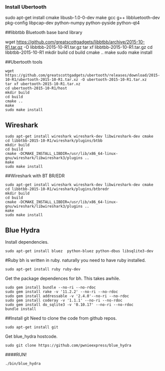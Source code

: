 ### Install Ubertooth
sudo apt-get install cmake libusb-1.0-0-dev make gcc g++ libbluetooth-dev \
pkg-config libpcap-dev python-numpy python-pyside python-qt4

##libbtbb
Bluetooth base band library

wget https://github.com/greatscottgadgets/libbtbb/archive/2015-10-R1.tar.gz -O libbtbb-2015-10-R1.tar.gz
tar xf libbtbb-2015-10-R1.tar.gz
cd libbtbb-2015-10-R1
mkdir build
cd build
cmake ..
make
sudo make install

##Ubertooth tools
```shell
wget https://github.com/greatscottgadgets/ubertooth/releases/download/2015-10-R1/ubertooth-2015-10-R1.tar.xz -O ubertooth-2015-10-R1.tar.xz
tar xf ubertooth-2015-10-R1.tar.xz
cd ubertooth-2015-10-R1/host
mkdir build
cd build
cmake ..
make
sudo make install
```

## Wireshark
```shell
sudo apt-get install wireshark wireshark-dev libwireshark-dev cmake
cd libbtbb-2015-10-R1/wireshark/plugins/btbb
mkdir build
cd build
cmake -DCMAKE_INSTALL_LIBDIR=/usr/lib/x86_64-linux-gnu/wireshark/libwireshark3/plugins ..
make
sudo make install
```

##Wireshark with BT BR/EDR
```shell
sudo apt-get install wireshark wireshark-dev libwireshark-dev cmake
cd libbtbb-2015-10-R1/wireshark/plugins/btbredr
mkdir build
cd build
cmake -DCMAKE_INSTALL_LIBDIR=/usr/lib/x86_64-linux-gnu/wireshark/libwireshark3/plugins ..
make
sudo make install
```
## Blue Hydra
Install dependencies.
```shell
sudo apt-get install bluez  python-bluez python-dbus libsqlite3-dev
```
#Ruby
bh is written in ruby.  naturally you need to have ruby installed.
```shell
sudo apt-get install ruby ruby-dev
```
Get the package dependences for bh.  This takes awhile.
```shell
sudo gem install bundle --no-ri --no-rdoc
sudo gem install rake -v '11.2.2' --no-ri --no-rdoc
sudo gem install addressable -v '2.4.0'--no-ri --no-rdoc
sudo gem install coderay -v '1.1.1' --no-ri --no-rdoc
sudo gem install do_sqlite3 -v '0.10.17' --no-ri --no-rdoc
bundle install
```

##Install git
Need to clone the code from github repos.  
```shell
sudo apt-get install git
```
Get blue_hydra hostcode.
```
sudo git clone https://github.com/pwnieexpress/blue_hydra
```

####RUN!
```shell
./bin/blue_hydra
```
